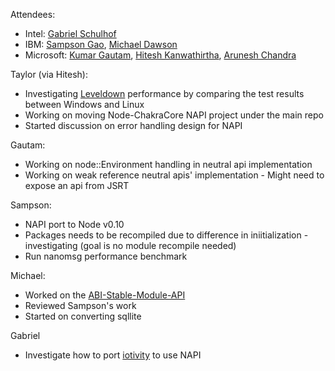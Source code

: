 
Attendees:
- Intel: [Gabriel Schulhof](https://github.com/gabrielschulhof)
- IBM: [Sampson Gao](https://github.com/sampsongao), [Michael Dawson](https://github.com/mhdawson)
- Microsoft: [Kumar Gautam](https://github.com/gautam714), [Hitesh Kanwathirtha](https://github.com/digitalinfinity), [Arunesh Chandra](https://github.com/aruneshchandra)

Taylor (via Hitesh):
- Investigating [Leveldown](https://github.com/Level/leveldown) performance by comparing the test results between Windows and Linux 
- Working on moving Node-ChakraCore NAPI project under the main repo 
- Started discussion on error handling design for NAPI

Gautam:
- Working on node::Environment handling in neutral api implementation
- Working on weak reference neutral apis' implementation - Might need to expose an api from JSRT

Sampson:
- NAPI port to Node v0.10
- Packages needs to be recompiled due to difference in iniitialization - investigating (goal is no module recompile needed)
- Run nanomsg performance benchmark 

Michael:
- Worked on the [ABI-Stable-Module-API](https://github.com/nodejs/node-eps/pull/20) 
- Reviewed Sampson's work 
- Started on converting sqllite 

Gabriel
- Investigate how to port [iotivity](https://github.com/otcshare/iotivity-node) to use NAPI 
